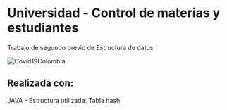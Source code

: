 # Universidad - Control de materias y estudiantes
Trabajo de segundo previo de Estructura de datos 

![Covid19Colombia](https://repository-images.githubusercontent.com/268974185/de0d0380-abd5-11ea-937d-db6c640fbefb)

## Realizada con:
JAVA - Estructura utilizada: Tabla hash
